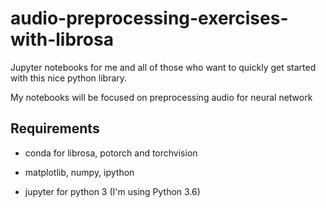 # audio-preprocessing-exercises-with-librosa

Jupyter notebooks for me and all of those who want to quickly get started with this nice python library. 

My notebooks will be focused on preprocessing audio for neural network

## Requirements

- conda for librosa, potorch and torchvision

- matplotlib, numpy, ipython

- jupyter for python 3 (I'm using Python 3.6)
